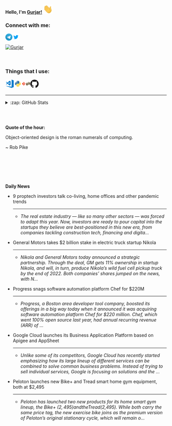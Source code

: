 #### Hello, I'm [Gurjar!](https://GurjarKing.github.io) <img src="https://raw.githubusercontent.com/ABSphreak/ABSphreak/master/gifs/Hi.gif" width="30px"></h2>


### Connect with me:

[<img align="left" alt="Gurjar | Telegram" width="22px" src="https://raw.githubusercontent.com/github/explore/80688e429a7d4ef2fca1e82350fe8e3517d3494d/topics/telegram/telegram.png" />][Telegram]
[<img align="left" alt="Gurjar | Twitter" width="22px" src="https://raw.githubusercontent.com/github/explore/80688e429a7d4ef2fca1e82350fe8e3517d3494d/topics/twitter/twitter.png" />][Twitter]
<br >
<br >
<a href="https://github.com/GurjarKing"><img src="https://komarev.com/ghpvc/?username=GurjarKing" alt="Gurjar" /></a> <br />
<br />
<br />
<!-- <br >

![](https://visitor-badge.glitch.me/badge?page_id=GurjarKing)

<br /> -->

### Things that I use:

[<img align="left" alt="Visual Studio Code" width="26px" src="https://raw.githubusercontent.com/github/explore/80688e429a7d4ef2fca1e82350fe8e3517d3494d/topics/visual-studio-code/visual-studio-code.png" />][VSCode]
[<img align="left" alt="Python" width="26px" src="https://raw.githubusercontent.com/github/explore/80688e429a7d4ef2fca1e82350fe8e3517d3494d/topics/python/python.png" />][Python]
[<img align="left" alt="Git" width="26px" src="https://raw.githubusercontent.com/github/explore/80688e429a7d4ef2fca1e82350fe8e3517d3494d/topics/git/git.png" />][Git]
[<img align="left" alt="GitHub" width="26px" src="https://raw.githubusercontent.com/github/explore/78df643247d429f6cc873026c0622819ad797942/topics/github/github.png" />][Github]

<br />
<br />

---
<details>
  <summary>:zap: GitHub Stats</summary>

<img align="left" alt="Gurjar's Github Stats" src="https://github-readme-stats.vercel.app/api?username=GurjarKing&show_icons=true&hide_border=true&count_private=true&include_all_commit=true&theme=algolia" />

</details>

<!-- ### 🔔 My latest tweet
<a href="https://twitter.com/Gurjar_King43" target="_blank">
	<img src="https://github.com/GurjarKing/GurjarKing/raw/master/tweet.png" width="70%" align="center" alt="Click to view on Twitter" title="My latest tweet, as an image"/>
</a> -->
<br>

<pre>

</pre>

**Quote of the hour:**

Object-oriented design is the roman numerals of computing.

~ Rob Pike
<pre>

</pre>
<br>
<pre>


</pre>
<strong>Daily News</strong>
  
  - 9 proptech investors talk co-living, home offices and other pandemic trends
     <hr/>
     
      - *The real estate industry — like so many other sectors — was forced to adapt this year. Now, investors are ready to pour capital into the startups they believe are best-positioned in this new era, from companies tackling construction tech, financing and digita…*
     
  - General Motors takes $2 billion stake in electric truck startup Nikola
      <hr/>
      
      - *Nikola and General Motors today announced a strategic partnership. Through the deal, GM gets 11% ownership in startup Nikola, and will, in turn, produce Nikola’s wild fuel cell pickup truck by the end of 2022. Both companies’ shares jumped on the news, with N…*
      
  - Progress snags software automation platform Chef for $220M
      <hr/>
      
      - *Progress, a Boston area developer tool company, boosted its offerings in a big way today when it announced it was acquiring software automation platform Chef for $220 million. Chef, which went 100% open source last year, had annual recurring revenue (ARR) of …*
      
  - Google Cloud launches its Business Application Platform based on Apigee and AppSheet
      <hr/>
      
      - *Unlike some of its competitors, Google Cloud has recently started emphasizing how its large lineup of different services can be combined to solve common business problems. Instead of trying to sell individual services, Google is focusing on solutions and the …*
       
  - Peloton launches new Bike+ and Tread smart home gym equipment, both at $2,495
      <hr/>
       
       - *Peloton has launched two new products for its home smart gym lineup, the Bike+ ($2,495) and the Tread ($2,495). While both carry the same price tag, the new exercise bike joins as the premium version of Peloton’s original stationary cycle, which will remain o…*
      

<br />

[VSCode]: https://code.visualstudio.com/
[Python]: https://www.python.org/
[Git]: https://git-scm.com/
[Github]: https://github.com/
[Telegram]: https://t.me/Gurjar_King/
[Twitter]: https://twitter.com/Gurjar_King43/
